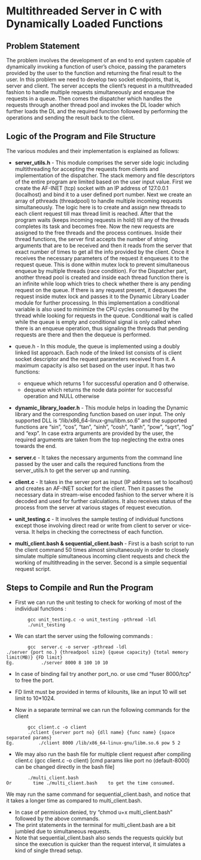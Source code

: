 # Multithreaded Server in C with Dynamically Loaded Functions


## Problem Statement


The problem involves the development of an end to end system capable of dynamically invoking a function of user’s choice, passing the parameters provided by the user to the function and returning the final result to  the user. In this problem we need to develop two socket endpoints, that is, server and client. The server accepts the client’s request in a multithreaded fashion to handle multiple requests simultaneously and enqueue the requests in a queue. Then comes the dispatcher which handles the requests through another thread pool and invokes the DL loader which further loads the DL and the required function followed by performing the operations and sending the result back to the client. 


## Logic of the Program and File Structure


The various modules and their implementation is explained as follows:
* **server_utils.h** - This module comprises the server side logic including multithreading for accepting the requests from clients and implementation of the dispatcher. The stack memory and file descriptors of the entire program are limited based on the user input  value. First we create the AF-INET (tcp) socket with an IP address of 127.0.0.1 (localhost) and bind it to a user defined port number. Next we create an array of pthreads (threadpool) to handle multiple incoming requests simultaneously. The logic here is to create and assign new threads to each client request till max thread limit is reached. After that the program waits (keeps incoming requests in hold) till any of the threads completes its task and becomes free. Now the new requests are assigned to the free threads and the process continues. Inside their thread functions, the server first accepts the number of string arguments that are to be received and then it reads from the server that exact number of times to get all the info provided by the client.  Once it receives the necessary parameters of the request it enqueues it to the request queue. This is done within mutex lock to prevent simultaneous enqueue by multiple threads (race condition). For the Dispatcher part, another thread pool is created and inside each thread function there is an infinite while loop which tries to check whether there is any pending request on the queue. If there is any request present, it dequeues the request inside mutex lock and passes it to the Dynamic Library Loader module for further processing. In this implementation a conditional variable is also used to minimize the CPU cycles consumed by the thread while looking for requests in the queue. Conditional wait is called while the queue is empty and conditional signal is only called when there is an enqueue operation, thus signaling the threads that pending requests are there and then the dequeue is performed. 
* queue.h - In this module, the queue is implemented using a doubly linked list approach. Each node of the linked list consists of is client socket descriptor and the request parameters received from it. A maximum capacity is also set based on the user input. It has two functions:
   * enqueue which returns 1 for successful operation and 0 otherwise.
   * dequeue which returns the node data pointer for successful operation and NULL otherwise 


* **dynamic_library_loader.h** - This module helps in loading the Dynamic library and the corresponding function based on user input. The only supported DLL is “/lib/x86_64-linux-gnu/libm.so.6” and the supported functions are “sin”, “cos”, “tan”, “sinh”, “cosh”, “tanh”, “pow”, “sqrt”, “log” and “exp”. In case extra arguments are provided by the user, the required arguments are taken from the top neglecting the extra ones towards the end.


* **server.c** - It takes the necessary arguments from the command line passed by the user and calls the required functions from the server_utils.h to get the server up and running.


* **client.c** - It takes in the server port as input (IP address set to localhost) and creates an AF-INET socket for the client. Then it passes the necessary data in stream-wise encoded fashion to the server where it is decoded and used for further  calculations. It also receives status of the process from the server at various stages of request execution.


* **unit_testing.c** - It involves the sample testing of individual functions except those involving direct read or write from client to server or vice-versa. It helps in checking the correctness of each function.


* **multi_client.bash & sequential_client.bash** - First is a bash script to run the client command 50 times almost simultaneously in order to closely simulate multiple simultaneous incoming client requests and check the working of multithreading in the server. Second is a simple sequential request script.


## Steps to Compile and Run the Program


* First we can run the unit testing to check for working of most of the individual functions :
```
        gcc unit_testing.c -o unit_testing -pthread -ldl
        ./unit_testing
```

* We can start the server using the following commands :

```
        gcc  server.c -o server -pthread -ldl
./server {port no.} {threadpool size} {queue capacity} {total memory limit(MB)} {FD limit}
Eg.          ./server 8000 8 100 10 10
```

* In case of binding fail try another port_no. or use cmd “fuser 8000/tcp” to free the port.
* FD limit must be provided in terms of kilounits, like an input 10 will set limit to 10*1024.


* Now in a separate terminal we can run the following commands for the client
```
        gcc client.c -o client
        ./client {server port no} {dll name} {func name} {space separated params}
Eg.         ./client 8000 /lib/x86_64-linux-gnu/libm.so.6 pow 5 2
```

* We may also run the bash file for multiple client request after compiling client.c (gcc client.c -o client)
[cmd params like port no (default-8000) can be changed directly in the bash file]

```
        ./multi_client.bash
Or        time ./multi_client.bash    to get the time consumed.
```

We may run the same command for sequential_client.bash, and notice that it takes a longer time as compared to multi_client.bash.
* In case of permission denied, try “chmod u+x multi_client.bash” followed by the above commands.
* The print statements in the terminal for multi_client.bash are a bit jumbled due to simultaneous requests.
* Note that sequential_client.bash also sends the requests quickly but since the execution is quicker than the request interval, it simulates a kind of single thread setup.

